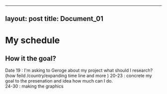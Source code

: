 

---
layout: post
title: Document_01
---

# My schedule

## How it the goal?

Date 
19 : I'm asking to Geroge about my project what should I research? (how feild /country/expanding time line and more ) 
20-23 : concrete my goal to the presenation and idea how much can I do.  
24-30 : making the graphics 



